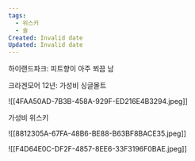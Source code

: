 ```yaml
---
tags:
  - 위스키
  - 술
Created: Invalid date
Updated: Invalid date
---
```



하이랜드파크: 피트향이 아주 쬐끔 남

크라겐모어 12년: 가성비 싱글몰트

![[4FAA50AD-7B3B-458A-929F-ED216E4B3294.jpeg]]

가성비 위스키

![[8812305A-67FA-48B6-BE88-B63BF8BACE35.jpeg]]

  

  

![[F4D64E0C-DF2F-4857-8EE6-33F3196F0BAE.jpeg]]